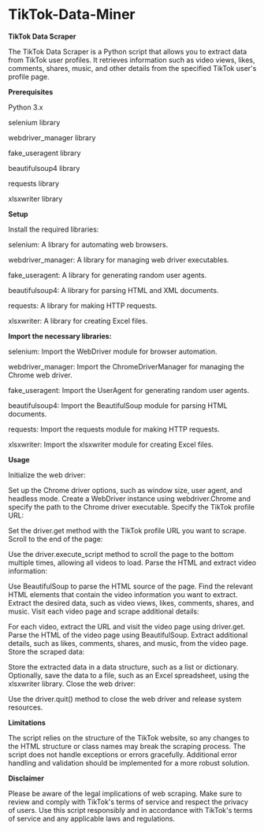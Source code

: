 # TikTok-Data-Miner
**TikTok Data Scraper**

The TikTok Data Scraper is a Python script that allows you to extract data from TikTok user profiles. It retrieves information such as video views, likes, comments, shares, music, and other details from the specified TikTok user's profile page.

**Prerequisites**

Python 3.x

selenium library

webdriver_manager library

fake_useragent library

beautifulsoup4 library

requests library

xlsxwriter library


**Setup**

Install the required libraries:

selenium: A library for automating web browsers.

webdriver_manager: A library for managing web driver executables.

fake_useragent: A library for generating random user agents.

beautifulsoup4: A library for parsing HTML and XML documents.

requests: A library for making HTTP requests.

xlsxwriter: A library for creating Excel files.

**Import the necessary libraries:**


selenium: Import the WebDriver module for browser automation.

webdriver_manager: Import the ChromeDriverManager for managing the Chrome web driver.

fake_useragent: Import the UserAgent for generating random user agents.

beautifulsoup4: Import the BeautifulSoup module for parsing HTML documents.

requests: Import the requests module for making HTTP requests.

xlsxwriter: Import the xlsxwriter module for creating Excel files.


**Usage**

Initialize the web driver:

Set up the Chrome driver options, such as window size, user agent, and headless mode.
Create a WebDriver instance using webdriver.Chrome and specify the path to the Chrome driver executable.
Specify the TikTok profile URL:


Set the driver.get method with the TikTok profile URL you want to scrape.
Scroll to the end of the page:


Use the driver.execute_script method to scroll the page to the bottom multiple times, allowing all videos to load.
Parse the HTML and extract video information:


Use BeautifulSoup to parse the HTML source of the page.
Find the relevant HTML elements that contain the video information you want to extract.
Extract the desired data, such as video views, likes, comments, shares, and music.
Visit each video page and scrape additional details:


For each video, extract the URL and visit the video page using driver.get.
Parse the HTML of the video page using BeautifulSoup.
Extract additional details, such as likes, comments, shares, and music, from the video page.
Store the scraped data:


Store the extracted data in a data structure, such as a list or dictionary.
Optionally, save the data to a file, such as an Excel spreadsheet, using the xlsxwriter library.
Close the web driver:


Use the driver.quit() method to close the web driver and release system resources.


**Limitations**

The script relies on the structure of the TikTok website, so any changes to the HTML structure or class names may break the scraping process.
The script does not handle exceptions or errors gracefully. Additional error handling and validation should be implemented for a more robust solution.

**Disclaimer**

Please be aware of the legal implications of web scraping. Make sure to review and comply with TikTok's terms of service and respect the privacy of users.
Use this script responsibly and in accordance with TikTok's terms of service and any applicable laws and regulations.




